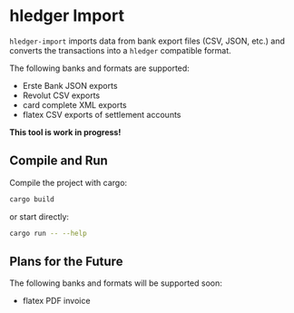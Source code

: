 # hledger Import

`hledger-import` imports data from bank export files (CSV, JSON, etc.) and converts the transactions into a `hledger` compatible format.

The following banks and formats are supported:

- Erste Bank JSON exports
- Revolut CSV exports
- card complete XML exports
- flatex CSV exports of settlement accounts

**This tool is work in progress!**

## Compile and Run

Compile the project with cargo:

```sh
cargo build
```

or start directly:

```sh
cargo run -- --help
```

## Plans for the Future

The following banks and formats will be supported soon:

- flatex PDF invoice

